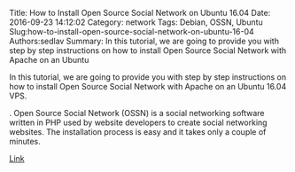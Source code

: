 Title: How to Install Open Source Social Network on Ubuntu 16.04
Date: 2016-09-23 14:12:02
Category: network
Tags: Debian, OSSN, Ubuntu
Slug:how-to-install-open-source-social-network-on-ubuntu-16-04
Authors:sedlav
Summary: In this tutorial, we are going to provide you with step by step instructions on how to install Open Source Social Network with Apache on an Ubuntu 

> 
In this tutorial, we are going to provide you with step by step instructions on how to install Open Source Social Network with Apache on an Ubuntu 16.04 VPS.

. Open Source Social Network (OSSN) is a social networking software written in PHP used by website developers to create social networking websites. The installation process is easy and it takes only a couple of minutes.

[Link](https://www.rosehosting.com/blog/install-open-source-social-network-on-ubuntu-16-04/)
